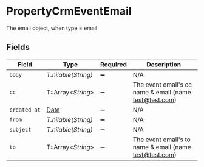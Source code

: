# PropertyCrmEventEmail

The email object, when type = email


## Fields

| Field                                                                | Type                                                                 | Required                                                             | Description                                                          |
| -------------------------------------------------------------------- | -------------------------------------------------------------------- | -------------------------------------------------------------------- | -------------------------------------------------------------------- |
| `body`                                                               | *T.nilable(String)*                                                  | :heavy_minus_sign:                                                   | N/A                                                                  |
| `cc`                                                                 | T::Array<*String*>                                                   | :heavy_minus_sign:                                                   | The event email's cc name & email (name <test@test.com>)             |
| `created_at`                                                         | [Date](https://ruby-doc.org/stdlib-2.6.1/libdoc/date/rdoc/Date.html) | :heavy_minus_sign:                                                   | N/A                                                                  |
| `from`                                                               | *T.nilable(String)*                                                  | :heavy_minus_sign:                                                   | N/A                                                                  |
| `subject`                                                            | *T.nilable(String)*                                                  | :heavy_minus_sign:                                                   | N/A                                                                  |
| `to`                                                                 | T::Array<*String*>                                                   | :heavy_minus_sign:                                                   | The event email's to name & email (name <test@test.com>)             |